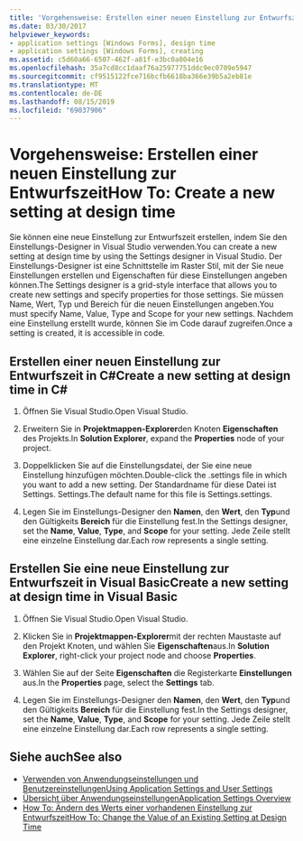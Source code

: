 ```yaml
---
title: 'Vorgehensweise: Erstellen einer neuen Einstellung zur Entwurfszeit'
ms.date: 03/30/2017
helpviewer_keywords:
- application settings [Windows Forms], design time
- application settings [Windows Forms], creating
ms.assetid: c5d60a66-6507-462f-a81f-e3bc0a804e16
ms.openlocfilehash: 35a7cd8cc1daaf76a25977751ddc9ec0709e5947
ms.sourcegitcommit: cf9515122fce716bcfb6618ba366e39b5a2eb81e
ms.translationtype: MT
ms.contentlocale: de-DE
ms.lasthandoff: 08/15/2019
ms.locfileid: "69037906"
---
```

# <a name="how-to-create-a-new-setting-at-design-time"></a><span data-ttu-id="628c8-102">Vorgehensweise: Erstellen einer neuen Einstellung zur Entwurfszeit</span><span class="sxs-lookup"><span data-stu-id="628c8-102">How To: Create a new setting at design time</span></span>

<span data-ttu-id="628c8-103">Sie können eine neue Einstellung zur Entwurfszeit erstellen, indem Sie den Einstellungs-Designer in Visual Studio verwenden.</span><span class="sxs-lookup"><span data-stu-id="628c8-103">You can create a new setting at design time by using the Settings designer in Visual Studio.</span></span> <span data-ttu-id="628c8-104">Der Einstellungs-Designer ist eine Schnittstelle im Raster Stil, mit der Sie neue Einstellungen erstellen und Eigenschaften für diese Einstellungen angeben können.</span><span class="sxs-lookup"><span data-stu-id="628c8-104">The Settings designer is a grid-style interface that allows you to create new settings and specify properties for those settings.</span></span> <span data-ttu-id="628c8-105">Sie müssen Name, Wert, Typ und Bereich für die neuen Einstellungen angeben.</span><span class="sxs-lookup"><span data-stu-id="628c8-105">You must specify Name, Value, Type and Scope for your new settings.</span></span> <span data-ttu-id="628c8-106">Nachdem eine Einstellung erstellt wurde, können Sie im Code darauf zugreifen.</span><span class="sxs-lookup"><span data-stu-id="628c8-106">Once a setting is created, it is accessible in code.</span></span>

## <a name="create-a-new-setting-at-design-time-in-c"></a><span data-ttu-id="628c8-107">Erstellen einer neuen Einstellung zur Entwurfszeit in C\#</span><span class="sxs-lookup"><span data-stu-id="628c8-107">Create a new setting at design time in C\#</span></span>

1. <span data-ttu-id="628c8-108">Öffnen Sie Visual Studio.</span><span class="sxs-lookup"><span data-stu-id="628c8-108">Open Visual Studio.</span></span>

2. <span data-ttu-id="628c8-109">Erweitern Sie in **Projektmappen-Explorer**den Knoten **Eigenschaften** des Projekts.</span><span class="sxs-lookup"><span data-stu-id="628c8-109">In **Solution Explorer**, expand the **Properties** node of your project.</span></span>

3. <span data-ttu-id="628c8-110">Doppelklicken Sie auf die Einstellungsdatei, der Sie eine neue Einstellung hinzufügen möchten.</span><span class="sxs-lookup"><span data-stu-id="628c8-110">Double-click the .settings file in which you want to add a new setting.</span></span> <span data-ttu-id="628c8-111">Der Standardname für diese Datei ist Settings. Settings.</span><span class="sxs-lookup"><span data-stu-id="628c8-111">The default name for this file is Settings.settings.</span></span>

4. <span data-ttu-id="628c8-112">Legen Sie im Einstellungs-Designer den **Namen**, den **Wert**, den **Typ**und den Gültigkeits **Bereich** für die Einstellung fest.</span><span class="sxs-lookup"><span data-stu-id="628c8-112">In the Settings designer, set the **Name**, **Value**, **Type**, and **Scope** for your setting.</span></span> <span data-ttu-id="628c8-113">Jede Zeile stellt eine einzelne Einstellung dar.</span><span class="sxs-lookup"><span data-stu-id="628c8-113">Each row represents a single setting.</span></span>

## <a name="create-a-new-setting-at-design-time-in-visual-basic"></a><span data-ttu-id="628c8-114">Erstellen Sie eine neue Einstellung zur Entwurfszeit in Visual Basic</span><span class="sxs-lookup"><span data-stu-id="628c8-114">Create a new setting at design time in Visual Basic</span></span>

1. <span data-ttu-id="628c8-115">Öffnen Sie Visual Studio.</span><span class="sxs-lookup"><span data-stu-id="628c8-115">Open Visual Studio.</span></span>

2. <span data-ttu-id="628c8-116">Klicken Sie in **Projektmappen-Explorer**mit der rechten Maustaste auf den Projekt Knoten, und wählen Sie **Eigenschaften**aus.</span><span class="sxs-lookup"><span data-stu-id="628c8-116">In **Solution Explorer**, right-click your project node and choose **Properties**.</span></span>

3. <span data-ttu-id="628c8-117">Wählen Sie auf der Seite **Eigenschaften** die Registerkarte **Einstellungen** aus.</span><span class="sxs-lookup"><span data-stu-id="628c8-117">In the **Properties** page, select the **Settings** tab.</span></span>

4. <span data-ttu-id="628c8-118">Legen Sie im Einstellungs-Designer den **Namen**, den **Wert**, den **Typ**und den Gültigkeits **Bereich** für die Einstellung fest.</span><span class="sxs-lookup"><span data-stu-id="628c8-118">In the Settings designer, set the **Name**, **Value**, **Type**, and **Scope** for your setting.</span></span> <span data-ttu-id="628c8-119">Jede Zeile stellt eine einzelne Einstellung dar.</span><span class="sxs-lookup"><span data-stu-id="628c8-119">Each row represents a single setting.</span></span>

## <a name="see-also"></a><span data-ttu-id="628c8-120">Siehe auch</span><span class="sxs-lookup"><span data-stu-id="628c8-120">See also</span></span>

- [<span data-ttu-id="628c8-121">Verwenden von Anwendungseinstellungen und Benutzereinstellungen</span><span class="sxs-lookup"><span data-stu-id="628c8-121">Using Application Settings and User Settings</span></span>](using-application-settings-and-user-settings.md)
- [<span data-ttu-id="628c8-122">Übersicht über Anwendungseinstellungen</span><span class="sxs-lookup"><span data-stu-id="628c8-122">Application Settings Overview</span></span>](application-settings-overview.md)
- [<span data-ttu-id="628c8-123">How To: Ändern des Werts einer vorhandenen Einstellung zur Entwurfszeit</span><span class="sxs-lookup"><span data-stu-id="628c8-123">How To: Change the Value of an Existing Setting at Design Time</span></span>](how-to-change-the-value-of-an-existing-setting-at-design-time.md)
